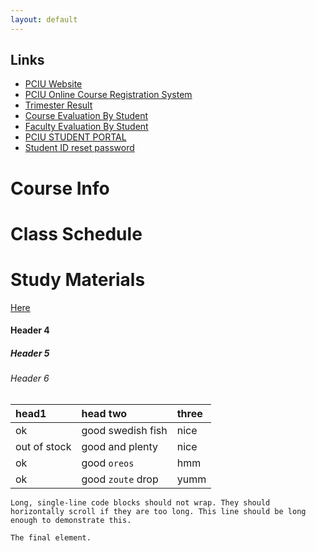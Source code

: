 ```yaml
---
layout: default
---
```


## Links
* [PCIU Website](https://www.portcity.edu.bd/)
* [PCIU Online Course Registration System](http://119.18.149.45/pciuonlineregistration)
* [Trimester Result](http://119.18.149.45/PCIUOnlineResult)
* [Course Evaluation By Student](https://www.pciu.net/IQAC/CourseEvaluation/SelectCourse)
* [Faculty Evaluation By Student](https://www.pciu.net/IQAC/FacultyEvaluation/SelectFaculty)
* [PCIU STUDENT PORTAL](http://119.18.149.45/PCIUStudentPortal/)
* [Student ID reset password](https://www.pciu.net/IQAC/Manage/ChangePassword)

# Course Info



# Class Schedule


# Study Materials
[Here](https://t.ly/cAVS0)

#### Header 4

##### Header 5


###### Header 6

| head1        | head two          | three |
|:-------------|:------------------|:------|
| ok           | good swedish fish | nice  |
| out of stock | good and plenty   | nice  |
| ok           | good `oreos`      | hmm   |
| ok           | good `zoute` drop | yumm  |



```
Long, single-line code blocks should not wrap. They should horizontally scroll if they are too long. This line should be long enough to demonstrate this.
```

```
The final element.
```
